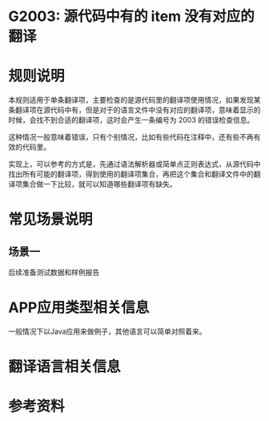 # G2003: 源代码中有的 item 没有对应的翻译

# 规则说明

本规则适用于单条翻译项，主要检查的是源代码里的翻译项使用情况，如果发现某条翻译项在源代码中有，但是对于的语言文件中没有对应的翻译项，意味着显示的时候，会找不到合适的翻译项，这时会产生一条编号为 2003 的错误检查信息。

这种情况一般意味着错误，只有个别情况，比如有些代码在注释中，还有些不再有效的代码里。

实现上，可以参考的方式是，先通过语法解析器或简单点正则表达式，从源代码中找出所有可能的翻译项，得到使用的翻译项集合，再把这个集合和翻译文件中的翻译项集合做一下比较，就可以知道哪些翻译项有缺失。

# 常见场景说明

## 场景一

后续准备测试数据和样例报告


# APP应用类型相关信息

一般情况下以Java应用来做例子，其他语言可以简单对照着来。

# 翻译语言相关信息


# 参考资料

